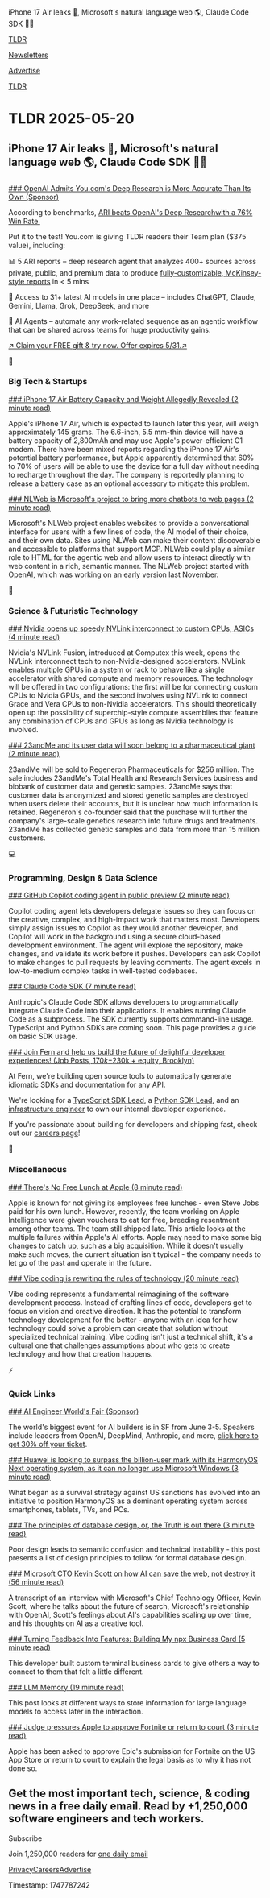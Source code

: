 iPhone 17 Air leaks 📱, Microsoft's natural language web 🌎, Claude Code SDK 👨‍💻

[TLDR](/)

[Newsletters](/newsletters)

[Advertise](https://advertise.tldr.tech/)

[TLDR](/)

# TLDR 2025-05-20

## iPhone 17 Air leaks 📱, Microsoft's natural language web 🌎, Claude Code SDK 👨‍💻

### 

[### OpenAI Admits You.com's Deep Research is More Accurate Than Its Own (Sponsor)](https://you.com/ari?utm_campaign=13476006-TLDR%20General%2020May25&amp;utm_source=Newsletter&amp;utm_medium=Newsletter&amp;utm_content=TLDR_General_Pri_ARI_20May25)

According to benchmarks, [ARI beats OpenAI's Deep Researchwith a 76% Win Rate.](https://you.com/ari?utm_campaign=13476006-TLDR%20General%2020May25&utm_source=Newsletter&utm_medium=Newsletter&utm_content=TLDR_General_Pri_ARI_20May25)

Put it to the test! You.com is giving TLDR readers their Team plan ($375 value), including:

📊 5 ARI reports – deep research agent that analyzes 400+ sources across private, public, and premium data to produce [fully-customizable, McKinsey-style reports](https://you.com/ari?utm_campaign=13476006-TLDR%20General%2020May25&utm_source=Newsletter&utm_medium=Newsletter&utm_content=TLDR_General_Pri_ARI_20May25) in < 5 mins

🧠 Access to 31+ latest AI models in one place – includes ChatGPT, Claude, Gemini, Llama, Grok, DeepSeek, and more

🤖 AI Agents – automate any work-related sequence as an agentic workflow that can be shared across teams for huge productivity gains.

[↗️ Claim your FREE gift & try now. Offer expires 5/31.↗️](https://you.com/ari?utm_campaign=13476006-TLDR%20General%2020May25&utm_source=Newsletter&utm_medium=Newsletter&utm_content=TLDR_General_Pri_ARI_20May25)

📱

### Big Tech & Startups

[### iPhone 17 Air Battery Capacity and Weight Allegedly Revealed (2 minute read)](https://www.macrumors.com/2025/05/19/iphone-17-air-battery-capacity-revealed/?utm_source=tldrnewsletter)

Apple's iPhone 17 Air, which is expected to launch later this year, will weigh approximately 145 grams. The 6.6-inch, 5.5 mm-thin device will have a battery capacity of 2,800mAh and may use Apple's power-efficient C1 modem. There have been mixed reports regarding the iPhone 17 Air's potential battery performance, but Apple apparently determined that 60% to 70% of users will be able to use the device for a full day without needing to recharge throughout the day. The company is reportedly planning to release a battery case as an optional accessory to mitigate this problem.

[### NLWeb is Microsoft's project to bring more chatbots to web pages (2 minute read)](https://techcrunch.com/2025/05/19/nlweb-is-microsofts-project-to-bring-more-chatbots-to-webpages/?utm_source=tldrnewsletter)

Microsoft's NLWeb project enables websites to provide a conversational interface for users with a few lines of code, the AI model of their choice, and their own data. Sites using NLWeb can make their content discoverable and accessible to platforms that support MCP. NLWeb could play a similar role to HTML for the agentic web and allow users to interact directly with web content in a rich, semantic manner. The NLWeb project started with OpenAI, which was working on an early version last November.

🚀

### Science & Futuristic Technology

[### Nvidia opens up speedy NVLink interconnect to custom CPUs, ASICs (4 minute read)](https://www.theregister.com/2025/05/19/nvidia_nvlink_fusion/?utm_source=tldrnewsletter)

Nvidia's NVLink Fusion, introduced at Computex this week, opens the NVLink interconnect tech to non-Nvidia-designed accelerators. NVLink enables multiple GPUs in a system or rack to behave like a single accelerator with shared compute and memory resources. The technology will be offered in two configurations: the first will be for connecting custom CPUs to Nvidia GPUs, and the second involves using NVLink to connect Grace and Vera CPUs to non-Nvidia accelerators. This should theoretically open up the possibility of superchip-style compute assemblies that feature any combination of CPUs and GPUs as long as Nvidia technology is involved.

[### 23andMe and its user data will soon belong to a pharmaceutical giant (2 minute read)](https://www.theverge.com/news/669548/23andme-bankruptcy-auction-regeneron-purchase?utm_source=tldrnewsletter)

23andMe will be sold to Regeneron Pharmaceuticals for $256 million. The sale includes 23andMe's Total Health and Research Services business and biobank of customer data and genetic samples. 23andMe says that customer data is anonymized and stored genetic samples are destroyed when users delete their accounts, but it is unclear how much information is retained. Regeneron's co-founder said that the purchase will further the company's large-scale genetics research into future drugs and treatments. 23andMe has collected genetic samples and data from more than 15 million customers.

💻

### Programming, Design & Data Science

[### GitHub Copilot coding agent in public preview (2 minute read)](https://github.blog/changelog/2025-05-19-github-copilot-coding-agent-in-public-preview/?utm_source=tldrnewsletter)

Copilot coding agent lets developers delegate issues so they can focus on the creative, complex, and high-impact work that matters most. Developers simply assign issues to Copilot as they would another developer, and Copilot will work in the background using a secure cloud-based development environment. The agent will explore the repository, make changes, and validate its work before it pushes. Developers can ask Copilot to make changes to pull requests by leaving comments. The agent excels in low-to-medium complex tasks in well-tested codebases.

[### Claude Code SDK (7 minute read)](https://docs.anthropic.com/en/docs/claude-code/sdk?utm_source=tldrnewsletter)

Anthropic's Claude Code SDK allows developers to programmatically integrate Claude Code into their applications. It enables running Claude Code as a subprocess. The SDK currently supports command-line usage. TypeScript and Python SDKs are coming soon. This page provides a guide on basic SDK usage.

[### Join Fern and help us build the future of delightful developer experiences! (Job Posts, $170k-$230k + equity, Brooklyn)](https://jobs.ashbyhq.com/buildwithfern?utm_source=tldrnewsletter)

At Fern, we're building open source tools to automatically generate idiomatic SDKs and documentation for any API.

We're looking for a [TypeScript SDK Lead](https://jobs.ashbyhq.com/buildwithfern/dd2c351b-1368-41c2-bada-5860d0f73a5e?utm_source=tldrnewsletter), a [Python SDK Lead](https://jobs.ashbyhq.com/buildwithfern/cb006a48-8970-4267-8974-bd40f932a181?utm_source=tldrnewsletter), and an [infrastructure engineer](https://jobs.ashbyhq.com/buildwithfern/a78fb05c-3581-4b3e-8b39-dbe33082b3a6?utm_source=tldrnewsletter) to own our internal developer experience.

If you're passionate about building for developers and shipping fast, check out our [careers page](https://jobs.ashbyhq.com/buildwithfern?utm_source=tldrnewsletter)!

🎁

### Miscellaneous

[### There's No Free Lunch at Apple (8 minute read)](https://spyglass.org/theres-no-free-lunch-at-apple/?utm_source=tldrnewsletter)

Apple is known for not giving its employees free lunches - even Steve Jobs paid for his own lunch. However, recently, the team working on Apple Intelligence were given vouchers to eat for free, breeding resentment among other teams. The team still shipped late. This article looks at the multiple failures within Apple's AI efforts. Apple may need to make some big changes to catch up, such as a big acquisition. While it doesn't usually make such moves, the current situation isn't typical - the company needs to let go of the past and operate in the future.

[### Vibe coding is rewriting the rules of technology (20 minute read)](https://www.freethink.com/artificial-intelligence/vibe-coding?utm_source=tldrnewsletter)

Vibe coding represents a fundamental reimagining of the software development process. Instead of crafting lines of code, developers get to focus on vision and creative direction. It has the potential to transform technology development for the better - anyone with an idea for how technology could solve a problem can create that solution without specialized technical training. Vibe coding isn't just a technical shift, it's a cultural one that challenges assumptions about who gets to create technology and how that creation happens.

⚡

### Quick Links

[### AI Engineer World's Fair (Sponsor)](https://ti.to/software-3/ai-engineer-worlds-fair-2025/discount/THANKSTLDR?utm_source=tldrnewsletter)

The world's biggest event for AI builders is in SF from June 3-5. Speakers include leaders from OpenAI, DeepMind, Anthropic, and more, [click here to get 30% off your ticket](https://ti.to/software-3/ai-engineer-worlds-fair-2025/discount/THANKSTLDR).

[### Huawei is looking to surpass the billion-user mark with its HarmonyOS Next operating system, as it can no longer use Microsoft Windows (3 minute read)](https://www.techradar.com/pro/huawei-is-looking-to-surpass-the-billion-user-mark-with-its-harmonyos-next-operating-system-as-it-can-no-longer-use-microsoft-windows?utm_source=tldrnewsletter)

What began as a survival strategy against US sanctions has evolved into an initiative to position HarmonyOS as a dominant operating system across smartphones, tablets, TVs, and PCs.

[### The principles of database design, or, the Truth is out there (3 minute read)](https://ebellani.github.io/blog/2025/the-principles-of-database-design-or-the-truth-is-out-there/?utm_source=tldrnewsletter)

Poor design leads to semantic confusion and technical instability - this post presents a list of design principles to follow for formal database design.

[### Microsoft CTO Kevin Scott on how AI can save the web, not destroy it (56 minute read)](https://www.theverge.com/decoder-podcast-with-nilay-patel/669409/microsoft-cto-kevin-scott-interview-ai-natural-language-search-openai?utm_source=tldrnewsletter)

A transcript of an interview with Microsoft's Chief Technology Officer, Kevin Scott, where he talks about the future of search, Microsoft's relationship with OpenAI, Scott's feelings about AI's capabilities scaling up over time, and his thoughts on AI as a creative tool.

[### Turning Feedback Into Features: Building My npx Business Card (5 minute read)](https://ashley.dev/posts/turning-feedback-into-features/?utm_source=tldrnewsletter)

This developer built custom terminal business cards to give others a way to connect to them that felt a little different.

[### LLM Memory (19 minute read)](https://grantslatton.com/llm-memory?utm_source=tldrnewsletter)

This post looks at different ways to store information for large language models to access later in the interaction.

[### Judge pressures Apple to approve Fortnite or return to court (3 minute read)](https://techcrunch.com/2025/05/19/judge-pressures-apple-to-approve-fortnite-or-return-to-court/?utm_source=tldrnewsletter)

Apple has been asked to approve Epic's submission for Fortnite on the US App Store or return to court to explain the legal basis as to why it has not done so.

## Get the most important tech, science, & coding news in a free daily email. Read by +1,250,000 software engineers and tech workers.

Subscribe

Join 1,250,000 readers for [one daily email](/api/latest/tech)

[Privacy](/privacy)[Careers](https://jobs.ashbyhq.com/tldr.tech)[Advertise](/tech/advertise)

Timestamp: 1747787242